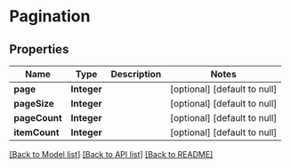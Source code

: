 # Pagination
## Properties

| Name | Type | Description | Notes |
|------------ | ------------- | ------------- | -------------|
| **page** | **Integer** |  | [optional] [default to null] |
| **pageSize** | **Integer** |  | [optional] [default to null] |
| **pageCount** | **Integer** |  | [optional] [default to null] |
| **itemCount** | **Integer** |  | [optional] [default to null] |

[[Back to Model list]](../README.md#documentation-for-models) [[Back to API list]](../README.md#documentation-for-api-endpoints) [[Back to README]](../README.md)

